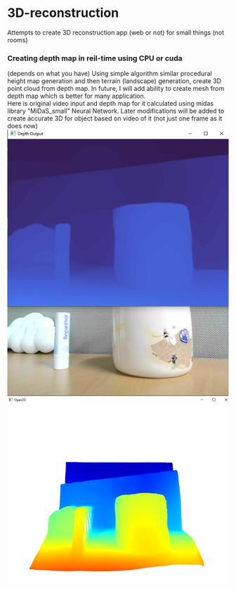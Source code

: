 # 3D-reconstruction
Attempts to create 3D reconstruction app (web or not) for small things (not rooms)

### Creating depth map in reil-time using CPU or cuda 
(depends on what you have)
Using simple algorithm similar procedural height map generation and then terrain 
(landscape) generation, create 3D point cloud from depth map.
In future, I will add ability to create mesh from depth map which is better for many application.
<br>
Here is original video input and depth map for it calculated using midas library "MiDaS_small" Neural Network.
Later modifications will be added to create accurate 3D for object based on video of it (not just one frame as it does now)
<br>
![img_1.png](img_1.png)
![img.png](img.png)
